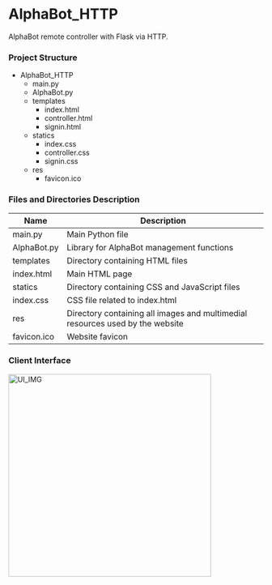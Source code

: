 # AlphaBot_HTTP
AlphaBot remote controller with Flask via HTTP.

### Project Structure
- AlphaBot_HTTP
  - main.py
  - AlphaBot.py
  - templates
    - index.html
    - controller.html
    - signin.html
  - statics
    - index.css
    - controller.css
    - signin.css
  - res
    - favicon.ico

### Files and Directories Description

Name | Description |
-----|-----------
main.py | Main Python file
AlphaBot.py | Library for AlphaBot management functions
templates | Directory containing HTML files
index.html | Main HTML page
statics | Directory containing CSS and JavaScript files
index.css | CSS file related to index.html
res | Directory containing all images and multimedial resources used by the website
favicon.ico | Website favicon


### Client Interface
<img alt="UI_IMG" src="https://github.com/nikmaffi/AlphaBot_HTTP/blob/main/documentation/UI.png" width="400">
